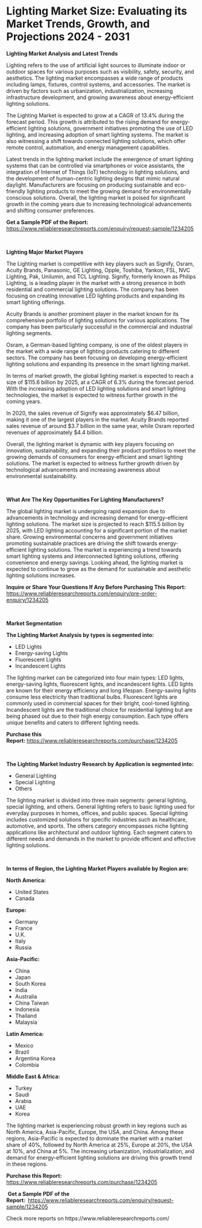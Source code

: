 <p><h1>Lighting Market Size: Evaluating its Market Trends, Growth, and Projections 2024 - 2031</h1></p><p><strong>Lighting Market Analysis and Latest Trends</strong></p>
<p><p>Lighting refers to the use of artificial light sources to illuminate indoor or outdoor spaces for various purposes such as visibility, safety, security, and aesthetics. The lighting market encompasses a wide range of products including lamps, fixtures, control systems, and accessories. The market is driven by factors such as urbanization, industrialization, increasing infrastructure development, and growing awareness about energy-efficient lighting solutions.</p><p>The Lighting Market is expected to grow at a CAGR of 13.4% during the forecast period. This growth is attributed to the rising demand for energy-efficient lighting solutions, government initiatives promoting the use of LED lighting, and increasing adoption of smart lighting systems. The market is also witnessing a shift towards connected lighting solutions, which offer remote control, automation, and energy management capabilities.</p><p>Latest trends in the lighting market include the emergence of smart lighting systems that can be controlled via smartphones or voice assistants, the integration of Internet of Things (IoT) technology in lighting solutions, and the development of human-centric lighting designs that mimic natural daylight. Manufacturers are focusing on producing sustainable and eco-friendly lighting products to meet the growing demand for environmentally conscious solutions. Overall, the lighting market is poised for significant growth in the coming years due to increasing technological advancements and shifting consumer preferences.</p></p>
<p><strong>Get a Sample PDF of the Report:&nbsp;</strong> <a href="https://www.reliableresearchreports.com/enquiry/request-sample/1234205">https://www.reliableresearchreports.com/enquiry/request-sample/1234205</a></p>
<p>&nbsp;</p>
<p><strong>Lighting Major Market Players</strong></p>
<p><p>The Lighting market is competitive with key players such as Signify, Osram, Acuity Brands, Panasonic, GE Lighting, Opple, Toshiba, Yankon, FSL, NVC Lighting, Pak, Unilumin, and TCL Lighting. Signify, formerly known as Philips Lighting, is a leading player in the market with a strong presence in both residential and commercial lighting solutions. The company has been focusing on creating innovative LED lighting products and expanding its smart lighting offerings. </p><p>Acuity Brands is another prominent player in the market known for its comprehensive portfolio of lighting solutions for various applications. The company has been particularly successful in the commercial and industrial lighting segments.</p><p>Osram, a German-based lighting company, is one of the oldest players in the market with a wide range of lighting products catering to different sectors. The company has been focusing on developing energy-efficient lighting solutions and expanding its presence in the smart lighting market.</p><p>In terms of market growth, the global lighting market is expected to reach a size of $115.6 billion by 2025, at a CAGR of 6.3% during the forecast period. With the increasing adoption of LED lighting solutions and smart lighting technologies, the market is expected to witness further growth in the coming years.</p><p>In 2020, the sales revenue of Signify was approximately $6.47 billion, making it one of the largest players in the market. Acuity Brands reported sales revenue of around $3.7 billion in the same year, while Osram reported revenues of approximately $4.4 billion.</p><p>Overall, the lighting market is dynamic with key players focusing on innovation, sustainability, and expanding their product portfolios to meet the growing demands of consumers for energy-efficient and smart lighting solutions. The market is expected to witness further growth driven by technological advancements and increasing awareness about environmental sustainability.</p></p>
<p>&nbsp;</p>
<p><strong>What Are The Key Opportunities For Lighting Manufacturers?</strong></p>
<p><p>The global lighting market is undergoing rapid expansion due to advancements in technology and increasing demand for energy-efficient lighting solutions. The market size is projected to reach $115.5 billion by 2025, with LED lighting accounting for a significant portion of the market share. Growing environmental concerns and government initiatives promoting sustainable practices are driving the shift towards energy-efficient lighting solutions. The market is experiencing a trend towards smart lighting systems and interconnected lighting solutions, offering convenience and energy savings. Looking ahead, the lighting market is expected to continue to grow as the demand for sustainable and aesthetic lighting solutions increases.</p></p>
<p><strong>Inquire or Share Your Questions If Any Before Purchasing This Report:</strong> <a href="https://www.reliableresearchreports.com/enquiry/pre-order-enquiry/1234205">https://www.reliableresearchreports.com/enquiry/pre-order-enquiry/1234205</a></p>
<p>&nbsp;</p>
<p><strong>Market Segmentation</strong></p>
<p><strong>The Lighting Market Analysis by types is segmented into:</strong></p>
<p><ul><li>LED Lights</li><li>Energy-saving Lights</li><li>Fluorescent Lights</li><li>Incandescent Lights</li></ul></p>
<p><p>The lighting market can be categorized into four main types: LED lights, energy-saving lights, fluorescent lights, and incandescent lights. LED lights are known for their energy efficiency and long lifespan. Energy-saving lights consume less electricity than traditional bulbs. Fluorescent lights are commonly used in commercial spaces for their bright, cool-toned lighting. Incandescent lights are the traditional choice for residential lighting but are being phased out due to their high energy consumption. Each type offers unique benefits and caters to different lighting needs.</p></p>
<p><strong>Purchase this Report:&nbsp;</strong><a href="https://www.reliableresearchreports.com/purchase/1234205">https://www.reliableresearchreports.com/purchase/1234205</a></p>
<p>&nbsp;</p>
<p><strong>The Lighting Market Industry Research by Application is segmented into:</strong></p>
<p><ul><li>General Lighting</li><li>Special Lighting</li><li>Others</li></ul></p>
<p><p>The lighting market is divided into three main segments: general lighting, special lighting, and others. General lighting refers to basic lighting used for everyday purposes in homes, offices, and public spaces. Special lighting includes customized solutions for specific industries such as healthcare, automotive, and sports. The others category encompasses niche lighting applications like architectural and outdoor lighting. Each segment caters to different needs and demands in the market to provide efficient and effective lighting solutions.</p></p>
<p>&nbsp;</p>
<p><strong>In terms of Region, the Lighting Market Players available by Region are:</strong></p>
<p>
    <p> <strong> North America: </strong>
        <ul>
            <li>United States</li>
            <li>Canada</li>
        </ul>
        </p> 
    <p> <strong> Europe: </strong>
        <ul>
            <li>Germany</li>
            <li>France</li>
            <li>U.K.</li>
            <li>Italy</li>
            <li>Russia</li>
        </ul>
        </p> 
    <p> <strong> Asia-Pacific: </strong>
        <ul>
            <li>China</li>
            <li>Japan</li>
            <li>South Korea</li>
            <li>India</li>
            <li>Australia</li>
            <li>China Taiwan</li>
            <li>Indonesia</li>
            <li>Thailand</li>
            <li>Malaysia</li>
        </ul>
        </p> 
    <p> <strong> Latin America: </strong>
        <ul>
            <li>Mexico</li>
            <li>Brazil</li>
            <li>Argentina Korea</li>
            <li>Colombia</li>
        </ul>
        </p> 
    <p> <strong> Middle East & Africa: </strong>
        <ul>
            <li>Turkey</li>
            <li>Saudi</li>
            <li>Arabia</li>
            <li>UAE</li>
            <li>Korea</li>
        </ul>
    </p>
    </p>
<p><p>The lighting market is experiencing robust growth in key regions such as North America, Asia-Pacific, Europe, the USA, and China. Among these regions, Asia-Pacific is expected to dominate the market with a market share of 40%, followed by North America at 25%, Europe at 20%, the USA at 10%, and China at 5%. The increasing urbanization, industrialization, and demand for energy-efficient lighting solutions are driving this growth trend in these regions.</p></p>
<p><strong>Purchase this Report: </strong><a href="https://www.reliableresearchreports.com/purchase/1234205">https://www.reliableresearchreports.com/purchase/1234205</a></p>
<p>&nbsp;<strong>Get a Sample PDF of the Report:&nbsp;&nbsp;</strong><a href="https://www.reliableresearchreports.com/enquiry/request-sample/1234205">https://www.reliableresearchreports.com/enquiry/request-sample/1234205</a></p>
<p><strong></strong></p>
<p>Check more reports on https://www.reliableresearchreports.com/</p>